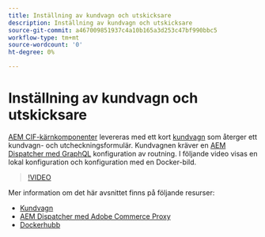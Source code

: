 ```yaml
---
title: Inställning av kundvagn och utskicksare
description: Inställning av kundvagn och utskicksare
source-git-commit: a467009851937c4a10b165a3d253c47bf990bbc5
workflow-type: tm+mt
source-wordcount: '0'
ht-degree: 0%

---
```



# Inställning av kundvagn och utskicksare

[AEM CIF-kärnkomponenter](https://github.com/adobe/aem-core-cif-components) levereras med ett kort [kundvagn](https://github.com/adobe/aem-core-cif-components/tree/master/ui.apps/src/main/content/jcr_root/apps/core/cif/components/commerce/minicart/v1/minicart) som återger ett kundvagn- och utcheckningsformulär. Kundvagnen kräver en [AEM Dispatcher med GraphQL](https://github.com/adobe/aem-core-cif-components/blob/master/dispatcher) konfiguration av routning. I följande video visas en lokal konfiguration och konfiguration med en Docker-bild.

>[!VIDEO](https://video.tv.adobe.com/v/29656/?quality=12)

Mer information om det här avsnittet finns på följande resurser:

- [Kundvagn](https://github.com/adobe/aem-core-cif-components/tree/master/ui.apps/src/main/content/jcr_root/apps/core/cif/components/commerce/minicart/v1/minicart)
- [AEM Dispatcher med Adobe Commerce Proxy](https://github.com/adobe/aem-core-cif-components/tree/master/dispatcher)
- [Dockerhubb](https://hub.docker.com/)
